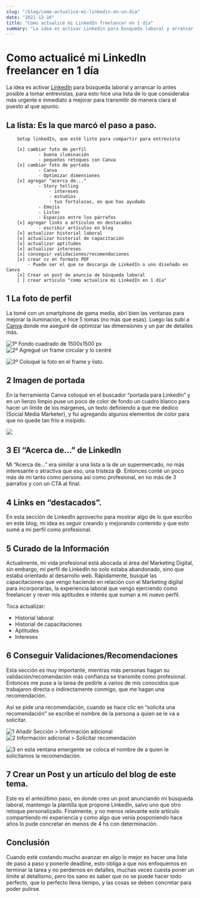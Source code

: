 ```yaml
---
slug: "/blog/como-actualice-mi-linkedin-en-un-dia"
date: "2021-12-16"
title: "Como actualicé mi LinkedIn freelancer en 1 día"
summary: "La idea es activar Linkedin para busqueda laboral y arrancar lo antes posible a tomar entreivstas."
---
```


# Como actualicé mi LinkedIn freelancer en 1 día
La idea es activar [LinkedIn](https://www.linkedin.com) para búsqueda laboral y arrancar lo antes posible a tomar entrevistas, para esto hice una lista de lo que consideraba más urgente e inmediato a mejorar para transmitir  de manera clara el puesto al que apunto.


## La lista: Es la que marcó el paso a paso.

```
    Setup linkedIn, que esté listo para compartir para entrevista
    
    [x] cambiar foto de perfil
            - buena iluminación
            - pequeños retoques con Canva
    [x] cambiar foto de portada
            - Canva
            - Optimizar dimensiones
    [x] agregar "acerca de..."
            - Story telling
                - intereses
                - estudios
                - tus fortalezas, en que has ayudado
            - Emojis
            - Listas
            - Espacios entre los párrafos
    [x] agregar links a artículos en destacados
            - escribir artículos en blog
    [x] actualizar historial laboral
    [x] actualizar historial de capacitación
    [x] actualizar aptitudes
    [x] actualizar intereses
    [x] conseguir validaciones/recomendaciones
    [x] crear cv en formato PDF
        - Puede ser el que se descarga de LinkedIn o uno diseñado en Canva
    [x] Crear un post de anuncio de búsqueda laboral
    [ ] crear articulo "como actualice mi LinkedIn en 1 día"
```

## 1 La foto de perfil

La tomé con un smartphone de gama media, abrí bien las ventanas para mejorar la iluminación, e hice 5 tomas (no más que esas). Luego las subí a [Canva](https://www.canva.com/) donde me aseguré de optimizar las dimensiones y un par de detalles más.


![1º  Fondo cuadrado de 1500x1500 px](https://paper-attachments.dropbox.com/s_057163021FE859E7D148E1CA3B3DF39864F70A9B5736A5D1C4FF2D8D0F74D41A_1639672428799_image.png)
![2º Agregué un frame circular y lo centré](https://paper-attachments.dropbox.com/s_057163021FE859E7D148E1CA3B3DF39864F70A9B5736A5D1C4FF2D8D0F74D41A_1639672507276_image.png)

![3º Coloqué la foto en el frame y listo.](https://paper-attachments.dropbox.com/s_057163021FE859E7D148E1CA3B3DF39864F70A9B5736A5D1C4FF2D8D0F74D41A_1639672587879_image.png)



## 2  Imagen de portada

En la herramienta Canva coloqué en el buscador “portada para LinkedIn” y en un lienzo limpio puse un poco de color de fondo un cuadro blanco para hacer un límite de los márgenes, un texto definiendo a que me dedico  (Social Media Marketer), y fui agregando algunos elementos de color para que no quede tan frío e insípido.


![](https://paper-attachments.dropbox.com/s_057163021FE859E7D148E1CA3B3DF39864F70A9B5736A5D1C4FF2D8D0F74D41A_1639673573726_image.png)



## 3 El “Acerca de…” de LinkedIn

Mi “Acerca de…” era similar a una lista a la de un supermercado, no más interesante o atractiva que eso, una tristeza 😅. Entonces conté un poco más de mi tanto como persona así como profesional, en no más de 3 párrafos y con un CTA al final.


## 4 Links en “destacados”.

En esta sección de LinkedIn aprovecho para mostrar algo de lo que escribo en este blog, mi idea es seguir creando y mejorando contenido y que esto sumé a mi perfil como profesional.


## 5 Curado de la Información 

Actualmente, mi vida profesional está abocada al área del Marketing Digital, sin embargo, mi perfil de LinkedIn no solo estaba abandonado, sino que estaba orientado al desarrollo web. Rápidamente, busqué las capacitaciones que vengo haciendo en relación con el Marketing digital para incorporarlas, la experiencia laboral que vengo ejerciendo como freelancer y rever mis aptitudes e interés que suman a mi nuevo perfil. 

Toca actualizar:

- Historial laboral
- Historial de capacitaciones
- Aptitudes
- Intereses
## 6 Conseguir Validaciones/Recomendaciones

Esta sección es muy importante, mientras más personas hagan su validación/recomendación más confianza se transmite como profesional. Entonces me puse a la tarea de pedirle a varios de mis conocidos que trabajaron directa o indirectamente conmigo, que me hagan una recomendación.

Así se pide una recomendación, cuando se hace clic en “solicita una recomendación” se escribe el nombre de la persona a quien se le va a solicitar.

![1 Añadir Sección > Información adicional](https://paper-attachments.dropbox.com/s_057163021FE859E7D148E1CA3B3DF39864F70A9B5736A5D1C4FF2D8D0F74D41A_1639681464923_image.png)
![2 Información adicional > Solicitar recomendación](https://paper-attachments.dropbox.com/s_057163021FE859E7D148E1CA3B3DF39864F70A9B5736A5D1C4FF2D8D0F74D41A_1639681485917_image.png)

![3 en esta ventana emergente se coloca el nombre de a quien le solicitamos la recomendación.](https://paper-attachments.dropbox.com/s_057163021FE859E7D148E1CA3B3DF39864F70A9B5736A5D1C4FF2D8D0F74D41A_1639684847310_image.png)



## 7 Crear un Post y un artículo del blog de este tema.

Este es el anteúltimo paso, en donde creo un post anunciando mi búsqueda laboral, mantengo la plantilla que propone LinkedIn, salvo uno que otro retoque personalizado.
Finalmente, y no menos relevante este artículo compartiendo mi experiencia y como algo que venía posponiendo hace años lo pude concretar en menos de 4 hs con determinación.


## Conclusión

Cuando esté costando mucho avanzar en algo lo mejor es hacer una lista de paso a paso y ponerle deadline, esto obliga a que nos enfoquemos en terminar la tarea y no perdernos en detalles, muchas veces cuesta poner un límite al detallismo, pero los sano es saber que no se puede hacer todo perfecto, que lo perfecto lleva tiempo, y las cosas se deben concretar para poder pulirse.

